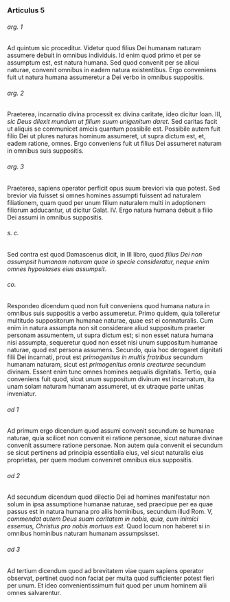 ### Articulus 5

###### arg. 1
Ad quintum sic proceditur. Videtur quod filius Dei humanam naturam assumere debuit in omnibus individuis. Id enim quod primo et per se assumptum est, est natura humana. Sed quod convenit per se alicui naturae, convenit omnibus in eadem natura existentibus. Ergo conveniens fuit ut natura humana assumeretur a Dei verbo in omnibus suppositis.

###### arg. 2
Praeterea, incarnatio divina processit ex divina caritate, ideo dicitur Ioan. III, *sic Deus dilexit mundum ut filium suum unigenitum daret*. Sed caritas facit ut aliquis se communicet amicis quantum possibile est. Possibile autem fuit filio Dei ut plures naturas hominum assumeret, ut supra dictum est, et, eadem ratione, omnes. Ergo conveniens fuit ut filius Dei assumeret naturam in omnibus suis suppositis.

###### arg. 3
Praeterea, sapiens operator perficit opus suum breviori via qua potest. Sed brevior via fuisset si omnes homines assumpti fuissent ad naturalem filiationem, quam quod per unum filium naturalem multi in adoptionem filiorum adducantur, ut dicitur Galat. IV. Ergo natura humana debuit a filio Dei assumi in omnibus suppositis.

###### s. c.
Sed contra est quod Damascenus dicit, in III libro, quod *filius Dei non assumpsit humanam naturam quae in specie consideratur, neque enim omnes hypostases eius assumpsit*.

###### co.
Respondeo dicendum quod non fuit conveniens quod humana natura in omnibus suis suppositis a verbo assumeretur. Primo quidem, quia tolleretur multitudo suppositorum humanae naturae, quae est ei connaturalis. Cum enim in natura assumpta non sit considerare aliud suppositum praeter personam assumentem, ut supra dictum est; si non esset natura humana nisi assumpta, sequeretur quod non esset nisi unum suppositum humanae naturae, quod est persona assumens. Secundo, quia hoc derogaret dignitati filii Dei incarnati, prout est *primogenitus in multis fratribus* secundum humanam naturam, sicut est *primogenitus omnis creaturae* secundum divinam. Essent enim tunc omnes homines aequalis dignitatis. Tertio, quia conveniens fuit quod, sicut unum suppositum divinum est incarnatum, ita unam solam naturam humanam assumeret, ut ex utraque parte unitas inveniatur.

###### ad 1
Ad primum ergo dicendum quod assumi convenit secundum se humanae naturae, quia scilicet non convenit ei ratione personae, sicut naturae divinae convenit assumere ratione personae. Non autem quia convenit ei secundum se sicut pertinens ad principia essentialia eius, vel sicut naturalis eius proprietas, per quem modum conveniret omnibus eius suppositis.

###### ad 2
Ad secundum dicendum quod dilectio Dei ad homines manifestatur non solum in ipsa assumptione humanae naturae, sed praecipue per ea quae passus est in natura humana pro aliis hominibus, secundum illud Rom. V, *commendat autem Deus suam caritatem in nobis, quia, cum inimici essemus, Christus pro nobis mortuus est*. Quod locum non haberet si in omnibus hominibus naturam humanam assumpsisset.

###### ad 3
Ad tertium dicendum quod ad brevitatem viae quam sapiens operator observat, pertinet quod non faciat per multa quod sufficienter potest fieri per unum. Et ideo convenientissimum fuit quod per unum hominem alii omnes salvarentur.

